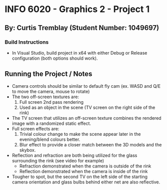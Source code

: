 # INFO 6020 - Graphics 2 - Project 1
## By: Curtis Tremblay (Student Number: 1049697)


### Build Instructions
- In Visual Studio, build project in x64 with either Debug or Release configuration (both options should work).
## Running the Project / Notes

- Camera controls should be similar to default fly cam (ex. WASD and Q/E to move the camera, mouse to rotate)
- The two off-screen textures are:
	1) Full screen 2nd pass rendering
	2) Used as an object in the scene (TV screen on the right side of the rink)
- The TV screen that utilizes an off-screen texture combines the rendered image with a randomized static effect.
- Full screen effects are:
	1) Trivial colour change to make the scene appear later in the evening/blend colours better.
	2) Blur effect to provide a closer match between the 3D models and the skybox.
- Reflection and refraction are both being utilized for the glass surrounding the rink (see video for example) 
	- Refraction demonstrated when the camera is outside of the rink
	- Reflection demonstrated when the camera is inside of the rink
- Tougher to spot, but the second TV on the left side of the starting camera orientation and glass bulbs behind either net are also reflective.